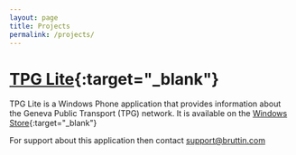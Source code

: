 ```yaml
---
layout: page
title: Projects
permalink: /projects/
---
```


# [TPG Lite](http://www.windowsphone.com/s?appid=bbc8c900-c9ac-43ce-a14b-aa2b01f03345){:target="_blank"}

TPG Lite is a Windows Phone application that provides information about the Geneva Public Transport (TPG) network.
It is available on the [Windows Store](http://www.windowsphone.com/s?appid=bbc8c900-c9ac-43ce-a14b-aa2b01f03345){:target="_blank"}

For support about this application then contact [support@bruttin.com](mailto:support@bruttin.com)
